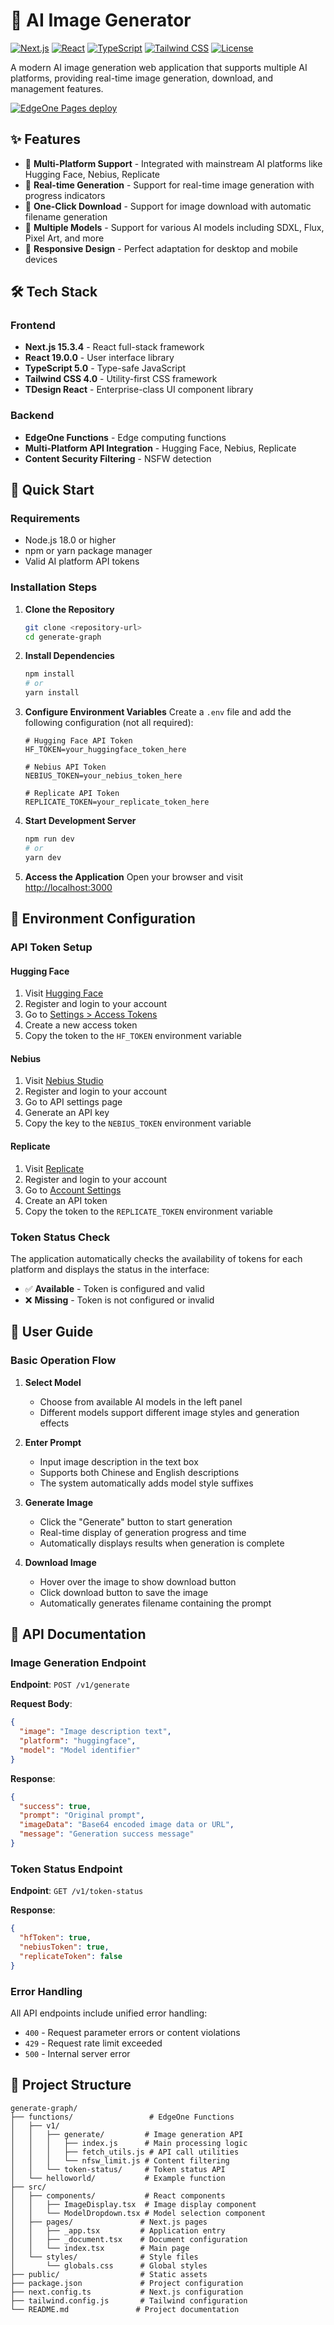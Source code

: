 # 🎨 AI Image Generator

[![Next.js](https://img.shields.io/badge/Next.js-15.3.4-black)](https://nextjs.org/)
[![React](https://img.shields.io/badge/React-19.0.0-blue)](https://reactjs.org/)
[![TypeScript](https://img.shields.io/badge/TypeScript-5.0-blue)](https://www.typescriptlang.org/)
[![Tailwind CSS](https://img.shields.io/badge/Tailwind_CSS-4.0-38B2AC)](https://tailwindcss.com/)
[![License](https://img.shields.io/badge/License-MIT-green.svg)](LICENSE)

A modern AI image generation web application that supports multiple AI platforms, providing real-time image generation, download, and management features.

[![EdgeOne Pages deploy](https://cdnstatic.tencentcs.com/edgeone/pages/deploy.svg)](https://edgeone.ai/pages/new?template=ai-image-generator-template)

## ✨ Features

- 🎯 **Multi-Platform Support** - Integrated with mainstream AI platforms like Hugging Face, Nebius, Replicate
- 🚀 **Real-time Generation** - Support for real-time image generation with progress indicators
- 💾 **One-Click Download** - Support for image download with automatic filename generation
- 🎨 **Multiple Models** - Support for various AI models including SDXL, Flux, Pixel Art, and more
- 📱 **Responsive Design** - Perfect adaptation for desktop and mobile devices

## 🛠 Tech Stack

### Frontend
- **Next.js 15.3.4** - React full-stack framework
- **React 19.0.0** - User interface library
- **TypeScript 5.0** - Type-safe JavaScript
- **Tailwind CSS 4.0** - Utility-first CSS framework
- **TDesign React** - Enterprise-class UI component library

### Backend
- **EdgeOne Functions** - Edge computing functions
- **Multi-Platform API Integration** - Hugging Face, Nebius, Replicate
- **Content Security Filtering** - NSFW detection

## 🚀 Quick Start

### Requirements

- Node.js 18.0 or higher
- npm or yarn package manager
- Valid AI platform API tokens

### Installation Steps

1. **Clone the Repository**
   ```bash
   git clone <repository-url>
   cd generate-graph
   ```

2. **Install Dependencies**
   ```bash
   npm install
   # or
   yarn install
   ```

3. **Configure Environment Variables**
   Create a `.env` file and add the following configuration (not all required):
   ```env
   # Hugging Face API Token
   HF_TOKEN=your_huggingface_token_here
   
   # Nebius API Token  
   NEBIUS_TOKEN=your_nebius_token_here
   
   # Replicate API Token
   REPLICATE_TOKEN=your_replicate_token_here
   ```

4. **Start Development Server**
   ```bash
   npm run dev
   # or
   yarn dev
   ```

5. **Access the Application**
   Open your browser and visit [http://localhost:3000](http://localhost:3000)

## 🔧 Environment Configuration

### API Token Setup

#### Hugging Face
1. Visit [Hugging Face](https://huggingface.co/)
2. Register and login to your account
3. Go to [Settings > Access Tokens](https://huggingface.co/settings/tokens)
4. Create a new access token
5. Copy the token to the `HF_TOKEN` environment variable

#### Nebius
1. Visit [Nebius Studio](https://studio.nebius.com/)
2. Register and login to your account
3. Go to API settings page
4. Generate an API key
5. Copy the key to the `NEBIUS_TOKEN` environment variable

#### Replicate
1. Visit [Replicate](https://replicate.com/)
2. Register and login to your account
3. Go to [Account Settings](https://replicate.com/account)
4. Create an API token
5. Copy the token to the `REPLICATE_TOKEN` environment variable

### Token Status Check

The application automatically checks the availability of tokens for each platform and displays the status in the interface:
- ✅ **Available** - Token is configured and valid
- ❌ **Missing** - Token is not configured or invalid

## 📖 User Guide

### Basic Operation Flow

1. **Select Model**
   - Choose from available AI models in the left panel
   - Different models support different image styles and generation effects

2. **Enter Prompt**
   - Input image description in the text box
   - Supports both Chinese and English descriptions
   - The system automatically adds model style suffixes

3. **Generate Image**
   - Click the "Generate" button to start generation
   - Real-time display of generation progress and time
   - Automatically displays results when generation is complete

4. **Download Image**
   - Hover over the image to show download button
   - Click download button to save the image
   - Automatically generates filename containing the prompt

## 🔌 API Documentation

### Image Generation Endpoint

**Endpoint**: `POST /v1/generate`

**Request Body**:
```json
{
  "image": "Image description text",
  "platform": "huggingface",
  "model": "Model identifier"
}
```

**Response**:
```json
{
  "success": true,
  "prompt": "Original prompt",
  "imageData": "Base64 encoded image data or URL",
  "message": "Generation success message"
}
```

### Token Status Endpoint

**Endpoint**: `GET /v1/token-status`

**Response**:
```json
{
  "hfToken": true,
  "nebiusToken": true,
  "replicateToken": false
}
```

### Error Handling

All API endpoints include unified error handling:
- `400` - Request parameter errors or content violations
- `429` - Request rate limit exceeded
- `500` - Internal server error

## 📁 Project Structure

```
generate-graph/
├── functions/                 # EdgeOne Functions
│   ├── v1/
│   │   ├── generate/         # Image generation API
│   │   │   ├── index.js      # Main processing logic
│   │   │   ├── fetch_utils.js # API call utilities
│   │   │   └── nfsw_limit.js # Content filtering
│   │   └── token-status/     # Token status API
│   └── helloworld/           # Example function
├── src/
│   ├── components/           # React components
│   │   ├── ImageDisplay.tsx  # Image display component
│   │   └── ModelDropdown.tsx # Model selection component
│   ├── pages/               # Next.js pages
│   │   ├── _app.tsx         # Application entry
│   │   ├── _document.tsx    # Document configuration
│   │   └── index.tsx        # Main page
│   └── styles/              # Style files
│       └── globals.css      # Global styles
├── public/                  # Static assets
├── package.json             # Project configuration
├── next.config.ts           # Next.js configuration
├── tailwind.config.js       # Tailwind configuration
└── README.md               # Project documentation
```